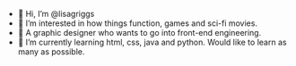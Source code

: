 - 👋 Hi, I’m @lisagriggs
- 👀 I’m interested in how things function, games and sci-fi movies.
- 🤞 A graphic designer who wants to go into front-end engineering.
- 🌱 I’m currently learning html, css, java and python. Would like to learn as many as possible. 

<!---
lisagriggs/lisagriggs is a ✨ special ✨ repository because its `README.md` (this file) appears on your GitHub profile.
You can click the Preview link to take a look at your changes.
--->

